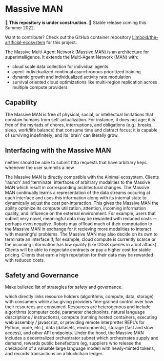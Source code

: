 # Massive MAN

:construction: **This repository is under construction.** :construction: Stable release coming this Summer 2022.

Want to contribute? Check out the GitHub container repository [Limboid/the-artificial-ecosystem](https://github.com/Limboid/the-artificial-ecosystem) for this project.

The Massive Multi-Agent Network (Massive MAN) is an architecture for superintelligence. It extends the Multi-Agent Network (MAN) with:

- cloud scale data collection for individual agents
- agent-individualized continual asynchronous prioritized training
- dynamic growth and individualized activity rate modulation
- survival oriented cloud optimizations like multi-region replication across multiple compute providers

## Capability

The Massive MAN is free of physical, social, or intellectual limitations that constain humans from self-actualization. For instance, it does not age; it is free of the myriads of chores, interruptions, and obligations (e.g.: breaks, sleep, work/life balance) that consume time and distract focus; it is capable of surviving indefinitely; and its 'brain' can literally grow.

## Interfacing with the Massive MAN

neither should be able to submit http requests that have arbitrary keys. whenever the user summits a new 

The Massive MAN is directly compatible with the AInimal ecosystem. Clients 'launch' and 'terminate' interfaces of arbitrary modalities to the Massive MAN which result in corresponding architectural changes. The Massive MAN continually learns a representation of the data streams occuring at each interface and uses this information along with its internal state to dynamically adjust the cost per-interaction. This gives the Massive MAN the ability optimize its compute utilization, attention, incoming information quality, and influence on the external environment. For example, users that submit very novel, meaningful data may be rewarded with reduced costs -- perhaps even negative. Robots may offload much of their computation to the Massive MAN in exchange for it recieving more modalities to interact with meaningful problems. The Massive MAN may also decide on its own to terminate an interface if, for example, cloud compute is currently scarce or the incoming information has low quality (like DDoS queries in a bot attack). Clients will be able to negociate contracts or pay a higher cost for stable pricing. Clients that earn a high reputation for their data may be rewarded with reduced costs.

## Safety and Governance

Make bulleted list of strategies for safety and governance.

which directly links resource holders (algorithms, compute, data, storage) with consumers while also giving providers fine-grained control over how their resources are consumed. Resources are heterogenous and include algorithms (computer code, parameter checkpoints, natural language descriptions / instructions), compute (running hosted containers, executing web assembly / javascript, or providing remote interpretter REPL’s for Python, node, etc.), data (datasets, environments), storage (fast and slow access), and other API endpoints. Under the hood, the Massive MAN includes a decentralized orchestrator subnet which orchestrates supply and demand, rewards public benefactors (eg, suppliers who release the checkpoint of a valuable large language model) with newly-minted tokens, and records transactions on a blockchain ledger.
